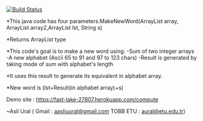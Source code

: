 [![Build Status](https://travis-ci.org/AsliUral/my481HW1.svg?branch=master)](https://travis-ci.org/AsliUral/my481HW1)




*This java code has four parameters.MakeNewWord(ArrayList<Integer> array, ArrayList<Integer> array2,ArrayList<String> lst, String s)

*Returns ArrayList<String> type

*This code's goal is to make a new word using:
 -Sum of two integer arrays 
 -A new alphabet (Ascii 65 to 91 and 97 to 123 chars)
 -Result is generated by taking mode of sum with alphabet's length

 *It uses this result to generate its equivalent in alphabet array.

 *New word is (lst+Result(in alphabet array)+s)


Demo site : https://fast-lake-27807.herokuapp.com/compute
 
 ~Asli Ural ( Gmail : aasliuural@gmail.com  TOBB ETU : aural@etu.edu.tr)